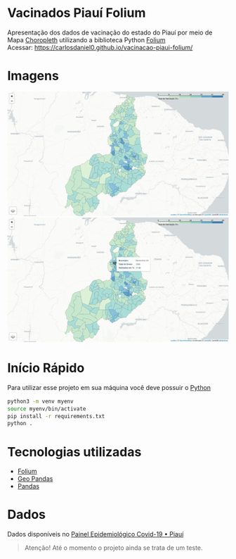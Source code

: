 # Vacinados Piauí Folium

Apresentação dos dados de vacinação do estado do Piauí por meio de Mapa [Choropleth](https://python-visualization.github.io/folium/quickstart.html) utilizando a biblioteca Python [Folium](https://python-visualization.github.io/folium/index.html)
<br/>
Acessar: https://carlosdaniel0.github.io/vacinacao-piaui-folium/

# Imagens

![Screenshot-1](imgs/1.png) <br/>
![Screenshot-2](imgs/2.png)

# Início Rápido
Para utilizar esse projeto em sua máquina você deve possuir o [Python](https://www.python.org/)
```bash
python3 -m venv myenv
source myenv/bin/activate
pip install -r requirements.txt
python .
```

# Tecnologias utilizadas

- [Folium](https://python-visualization.github.io/folium/installing.html)
- [Geo Pandas](https://pypi.org/project/geopandas/)
- [Pandas](https://pandas.pydata.org/)

# Dados

Dados disponíveis no [Painel Epidemiológico Covid-19 • Piauí](https://datastudio.google.com/reporting/a6dc07e9-4161-4b5a-9f2a-6f9be486e8f9/page/d06pB)

> Atenção! Até o momento o projeto ainda se trata de um teste.
